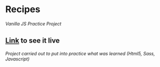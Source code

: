 # Recipes
###### Vanilla JS Practice Project
## [Link](https://tasterecipes.netlify.com) to see it live
###### Project carried out to put into practice what was learned (Html5, Sass, Javascript)